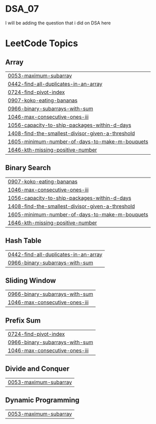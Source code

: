 # DSA_07
I will be adding the question that i did on DSA here 

<!---LeetCode Topics Start-->
# LeetCode Topics
## Array
|  |
| ------- |
| [0053-maximum-subarray](https://github.com/Sambhav0707/DSA_07/tree/master/0053-maximum-subarray) |
| [0442-find-all-duplicates-in-an-array](https://github.com/Sambhav0707/DSA_07/tree/master/0442-find-all-duplicates-in-an-array) |
| [0724-find-pivot-index](https://github.com/Sambhav0707/DSA_07/tree/master/0724-find-pivot-index) |
| [0907-koko-eating-bananas](https://github.com/Sambhav0707/DSA_07/tree/master/0907-koko-eating-bananas) |
| [0966-binary-subarrays-with-sum](https://github.com/Sambhav0707/DSA_07/tree/master/0966-binary-subarrays-with-sum) |
| [1046-max-consecutive-ones-iii](https://github.com/Sambhav0707/DSA_07/tree/master/1046-max-consecutive-ones-iii) |
| [1056-capacity-to-ship-packages-within-d-days](https://github.com/Sambhav0707/DSA_07/tree/master/1056-capacity-to-ship-packages-within-d-days) |
| [1408-find-the-smallest-divisor-given-a-threshold](https://github.com/Sambhav0707/DSA_07/tree/master/1408-find-the-smallest-divisor-given-a-threshold) |
| [1605-minimum-number-of-days-to-make-m-bouquets](https://github.com/Sambhav0707/DSA_07/tree/master/1605-minimum-number-of-days-to-make-m-bouquets) |
| [1646-kth-missing-positive-number](https://github.com/Sambhav0707/DSA_07/tree/master/1646-kth-missing-positive-number) |
## Binary Search
|  |
| ------- |
| [0907-koko-eating-bananas](https://github.com/Sambhav0707/DSA_07/tree/master/0907-koko-eating-bananas) |
| [1046-max-consecutive-ones-iii](https://github.com/Sambhav0707/DSA_07/tree/master/1046-max-consecutive-ones-iii) |
| [1056-capacity-to-ship-packages-within-d-days](https://github.com/Sambhav0707/DSA_07/tree/master/1056-capacity-to-ship-packages-within-d-days) |
| [1408-find-the-smallest-divisor-given-a-threshold](https://github.com/Sambhav0707/DSA_07/tree/master/1408-find-the-smallest-divisor-given-a-threshold) |
| [1605-minimum-number-of-days-to-make-m-bouquets](https://github.com/Sambhav0707/DSA_07/tree/master/1605-minimum-number-of-days-to-make-m-bouquets) |
| [1646-kth-missing-positive-number](https://github.com/Sambhav0707/DSA_07/tree/master/1646-kth-missing-positive-number) |
## Hash Table
|  |
| ------- |
| [0442-find-all-duplicates-in-an-array](https://github.com/Sambhav0707/DSA_07/tree/master/0442-find-all-duplicates-in-an-array) |
| [0966-binary-subarrays-with-sum](https://github.com/Sambhav0707/DSA_07/tree/master/0966-binary-subarrays-with-sum) |
## Sliding Window
|  |
| ------- |
| [0966-binary-subarrays-with-sum](https://github.com/Sambhav0707/DSA_07/tree/master/0966-binary-subarrays-with-sum) |
| [1046-max-consecutive-ones-iii](https://github.com/Sambhav0707/DSA_07/tree/master/1046-max-consecutive-ones-iii) |
## Prefix Sum
|  |
| ------- |
| [0724-find-pivot-index](https://github.com/Sambhav0707/DSA_07/tree/master/0724-find-pivot-index) |
| [0966-binary-subarrays-with-sum](https://github.com/Sambhav0707/DSA_07/tree/master/0966-binary-subarrays-with-sum) |
| [1046-max-consecutive-ones-iii](https://github.com/Sambhav0707/DSA_07/tree/master/1046-max-consecutive-ones-iii) |
## Divide and Conquer
|  |
| ------- |
| [0053-maximum-subarray](https://github.com/Sambhav0707/DSA_07/tree/master/0053-maximum-subarray) |
## Dynamic Programming
|  |
| ------- |
| [0053-maximum-subarray](https://github.com/Sambhav0707/DSA_07/tree/master/0053-maximum-subarray) |
<!---LeetCode Topics End-->